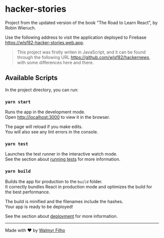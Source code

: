# hacker-stories

Project from the updated version of the book "The Road to Learn React", by Robin Wieruch.

Use the following address to visit the application deployed to Firebase https://wlsf82-hacker-stories.web.app.

> This project was firstly writen in JavaScript, and it can be found through the following URL https://github.com/wlsf82/hackernews, with some differences here and there.

## Available Scripts

In the project directory, you can run:

### `yarn start`

Runs the app in the development mode.<br />
Open [http://localhost:3000](http://localhost:3000) to view it in the browser.

The page will reload if you make edits.<br />
You will also see any lint errors in the console.

### `yarn test`

Launches the test runner in the interactive watch mode.<br />
See the section about [running tests](https://facebook.github.io/create-react-app/docs/running-tests) for more information.

### `yarn build`

Builds the app for production to the `build` folder.<br />
It correctly bundles React in production mode and optimizes the build for the best performance.

The build is minified and the filenames include the hashes.<br />
Your app is ready to be deployed!

See the section about [deployment](https://facebook.github.io/create-react-app/docs/deployment) for more information.

___

Made with ❤️ by [Walmyr Filho](https://walmyr.dev)
